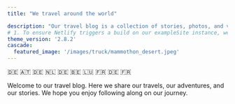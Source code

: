 ```yaml
---
title: "We travel around the world"

description: "Our travel blog is a collection of stories, photos, and videos from our adventures around the world. We hope you enjoy reading about our travels as much as we enjoy sharing them with you."
# 1. To ensure Netlify triggers a build on our exampleSite instance, we need to change a file in the exampleSite directory.
theme_version: '2.8.2'
cascade:
  featured_image: '/images/truck/mammothon_desert.jpeg'
---
```


🇩🇪 🇦🇹 🇩🇪 🇳🇱 🇩🇪 🇧🇪 🇱🇺 🇫🇷 🇩🇪 🇫🇷

Welcome to our travel blog. Here we share our travels, our adventures, and our stories. We hope you enjoy following along on our journey.

